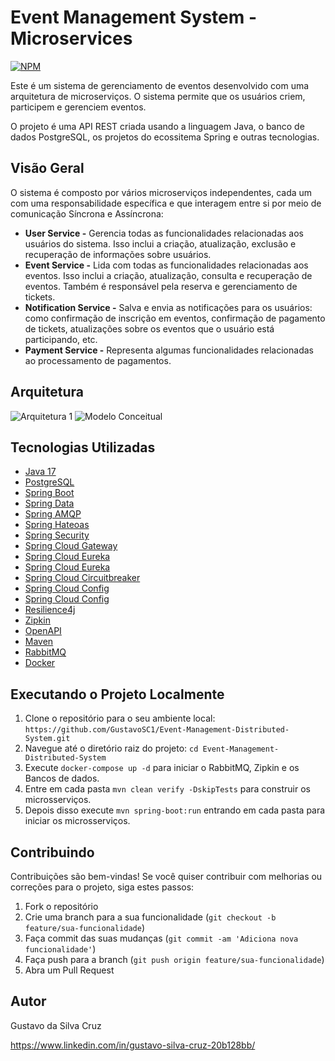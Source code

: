 # Event Management System - Microservices
[![NPM](https://img.shields.io/npm/l/react)](https://github.com/GustavoSC1/Event-Management-Distributed-System/blob/main/LICENSE)

Este é um sistema de gerenciamento de eventos desenvolvido com uma arquitetura de microserviços. O sistema permite que os usuários criem, participem e gerenciem eventos.

O projeto é uma API REST criada usando a linguagem Java, o banco de dados PostgreSQL, os projetos do ecossitema Spring e outras tecnologias.

## Visão Geral

O sistema é composto por vários microserviços independentes, cada um com uma responsabilidade específica e que interagem entre si por meio de comunicação Síncrona e Assíncrona:

- **User Service -** Gerencia todas as funcionalidades relacionadas aos usuários do sistema. Isso inclui a criação, atualização, exclusão e recuperação de informações sobre usuários.
- **Event Service -** Lida com todas as funcionalidades relacionadas aos eventos. Isso inclui a criação, atualização, consulta e recuperação de eventos. Também é responsável pela reserva e gerenciamento de tickets.
- **Notification Service -** Salva e envia as notificações para os usuários: como confirmação de inscrição em eventos, confirmação de pagamento de tickets, atualizações sobre os eventos que o usuário está participando, etc.
- **Payment Service -** Representa algumas funcionalidades relacionadas ao processamento de pagamentos. 

## Arquitetura
![Arquitetura 1](https://ik.imagekit.io/gustavosc/Event%20Management%20Distributed%20System/Arquitetura_ChOVWOgC_K.png?updatedAt=1712339535391)
![Modelo Conceitual](https://ik.imagekit.io/gustavosc/Event%20Management%20Distributed%20System/Event%20Management_h8wv6ATdE.png?updatedAt=1712266532493)

## Tecnologias Utilizadas

- [Java 17](https://www.oracle.com/java/)
- [PostgreSQL](https://www.postgresql.org/)
- [Spring Boot](https://spring.io/projects/spring-boot)
- [Spring Data](https://spring.io/projects/spring-data)
- [Spring AMQP](https://spring.io/projects/spring-amqp)
- [Spring Hateoas](https://spring.io/projects/spring-hateoas)
- [Spring Security](https://spring.io/projects/spring-security)
- [Spring Cloud Gateway](https://spring.io/projects/spring-cloud-gateway)
- [Spring Cloud Eureka](https://cloud.spring.io/spring-cloud-netflix/reference/html/)
- [Spring Cloud Eureka](https://cloud.spring.io/spring-cloud-netflix/reference/html/)
- [Spring Cloud Circuitbreaker](https://spring.io/projects/spring-cloud-circuitbreaker)
- [Spring Cloud Config](https://docs.spring.io/spring-cloud-config/docs/current/reference/html/)
- [Spring Cloud Config](https://docs.spring.io/spring-cloud-config/docs/current/reference/html/)
- [Resilience4j](https://resilience4j.readme.io/docs/getting-started)
- [Zipkin](https://zipkin.io/)
- [OpenAPI](https://swagger.io/specification/)
- [Maven](https://maven.apache.org/)
- [RabbitMQ](https://www.rabbitmq.com/)
- [Docker](https://www.docker.com/)

## Executando o Projeto Localmente

1. Clone o repositório para o seu ambiente local: `https://github.com/GustavoSC1/Event-Management-Distributed-System.git`
2. Navegue até o diretório raiz do projeto: `cd Event-Management-Distributed-System`
3. Execute `docker-compose up -d` para iniciar o RabbitMQ, Zipkin e os Bancos de dados.
4. Entre em cada pasta `mvn clean verify -DskipTests` para construir os microsserviços.
5. Depois disso execute `mvn spring-boot:run` entrando em cada pasta para iniciar os microsserviços.

## Contribuindo

Contribuições são bem-vindas! Se você quiser contribuir com melhorias ou correções para o projeto, siga estes passos:

1. Fork o repositório
2. Crie uma branch para a sua funcionalidade (`git checkout -b feature/sua-funcionalidade`)
3. Faça commit das suas mudanças (`git commit -am 'Adiciona nova funcionalidade'`)
4. Faça push para a branch (`git push origin feature/sua-funcionalidade`)
5. Abra um Pull Request

## Autor

Gustavo da Silva Cruz

https://www.linkedin.com/in/gustavo-silva-cruz-20b128bb/
